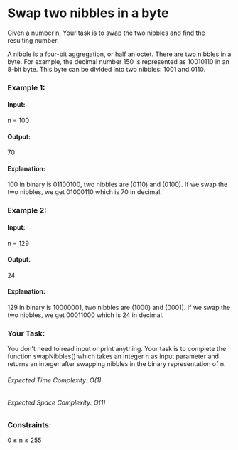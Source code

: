 # Swap two nibbles in a byte
Given a number n, Your task is to swap the two nibbles and find the resulting number. 

A nibble is a four-bit aggregation, or half an octet. There are two nibbles in a byte. For example, the decimal number 150 is represented as 10010110 in an 8-bit byte. This byte can be divided into two nibbles: 1001 and 0110.

### Example 1:
#### Input: 
n = 100
#### Output:
70
#### Explanation:
100 in binary is 01100100, two nibbles are (0110) and (0100). If we swap the two nibbles, we get 01000110 which is 70 in decimal.

### Example 2:
#### Input: 
n = 129
#### Output:
24
#### Explanation:
129 in binary is 10000001, two nibbles are (1000) and (0001). If we swap the two nibbles, we get 00011000 which is 24 in decimal.

### Your Task:
You don't need to read input or print anything. Your task is to complete the function swapNibbles() which takes an integer n as input parameter and returns an integer after swapping nibbles in the binary representation of n.

###### Expected Time Complexity: O(1)
###### Expected Space Complexity: O(1)

### Constraints:
0 ≤ n ≤ 255



